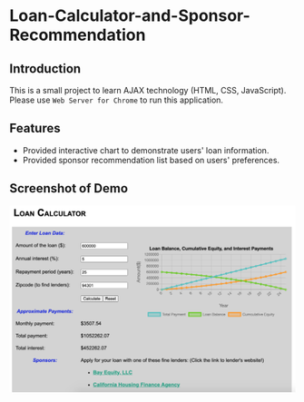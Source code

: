 # Loan-Calculator-and-Sponsor-Recommendation
## Introduction  
This is a small project to learn AJAX technology (HTML, CSS, JavaScript).  
Please use `Web Server for Chrome` to run this application.  
## Features  
* Provided interactive chart to demonstrate users' loan information.
* Provided sponsor recommendation list based on users' preferences.
## Screenshot of Demo  
![image](https://github.com/opoweiluo/Loan-Calculator-and-Sponsor-Recommendation/blob/main/demo.png)

